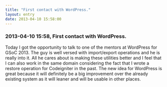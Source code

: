 ```yaml
---
title: "First contact with WordPress."
layout: entry
date: 2013-04-10 15:58:00
---
```

### 2013-04-10 15:58, First contact with WordPress. 

Today I got the opportunity to talk to one of the mentors at WordPress for GSoC 2013. The guy is well versed with import/export operations and he is really into it. All he cares about is making these utilities better and I feel that I can also work in the same domain considering the fact that I wrote a restore operation for Codeigniter in the past. The new idea for WordPress is great because it will definitely be a big improvement over the already existing system as it will leaner and will be usable in other places. 
